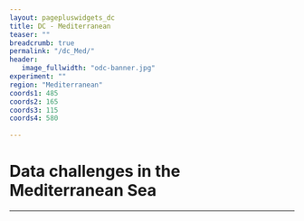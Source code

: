 ```yaml
---
layout: pagepluswidgets_dc
title: DC - Mediterranean 
teaser: ""
breadcrumb: true
permalink: "/dc_Med/"
header:
   image_fullwidth: "odc-banner.jpg" 
experiment: ""
region: "Mediterranean"  
coords1: 485
coords2: 165
coords3: 115
coords4: 580
 
--- 
```



# Data challenges in the Mediterranean Sea

  
---
